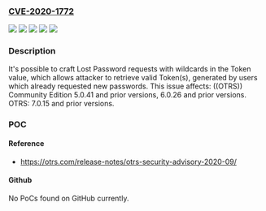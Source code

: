 ### [CVE-2020-1772](https://cve.mitre.org/cgi-bin/cvename.cgi?name=CVE-2020-1772)
![](https://img.shields.io/static/v1?label=Product&message=((OTRS))%20Community%20Edition&color=blue)
![](https://img.shields.io/static/v1?label=Product&message=OTRS&color=blue)
![](https://img.shields.io/static/v1?label=Version&message=5.0.x%3C%3D%205.0.41%20&color=brighgreen)
![](https://img.shields.io/static/v1?label=Version&message=7.0.x%3C%3D%207.0.15%20&color=brighgreen)
![](https://img.shields.io/static/v1?label=Vulnerability&message=CWE-155&color=brighgreen)

### Description

It's possible to craft Lost Password requests with wildcards in the Token value, which allows attacker to retrieve valid Token(s), generated by users which already requested new passwords. This issue affects: ((OTRS)) Community Edition 5.0.41 and prior versions, 6.0.26 and prior versions. OTRS: 7.0.15 and prior versions.

### POC

#### Reference
- https://otrs.com/release-notes/otrs-security-advisory-2020-09/

#### Github
No PoCs found on GitHub currently.

